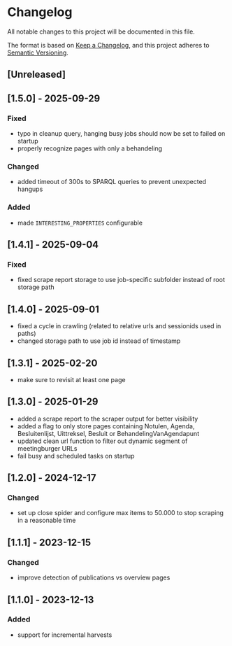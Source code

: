 # Changelog

All notable changes to this project will be documented in this file.

The format is based on [Keep a Changelog](https://keepachangelog.com/en/1.0.0/),
and this project adheres to [Semantic Versioning](https://semver.org/spec/v2.0.0.html).

## [Unreleased]

## [1.5.0] - 2025-09-29
### Fixed
- typo in cleanup query, hanging busy jobs should now be set to failed on startup
- properly recognize pages with only a behandeling

### Changed
- added timeout of 300s to SPARQL queries to prevent unexpected hangups

### Added
- made `INTERESTING_PROPERTIES` configurable 

## [1.4.1] - 2025-09-04
### Fixed
- fixed scrape report storage to use job-specific subfolder instead of root storage path

## [1.4.0] - 2025-09-01
- fixed a cycle in crawling (related to relative urls and sessionids used in paths)
- changed storage path to use job id instead of timestamp

## [1.3.1] - 2025-02-20
- make sure to revisit at least one page

## [1.3.0] - 2025-01-29
- added a scrape report to the scraper output for better visibility
- added a flag to only store pages containing Notulen, Agenda, Besluitenlijst, Uittreksel, Besluit or BehandelingVanAgendapunt
- updated clean url function to filter out dynamic segment of meetingburger URLs
- fail busy and scheduled tasks on startup

## [1.2.0] - 2024-12-17
### Changed
- set up close spider and configure max items to 50.000 to stop scraping in a reasonable time

## [1.1.1] - 2023-12-15
### Changed
- improve detection of publications vs overview pages

## [1.1.0] - 2023-12-13

### Added
- support for incremental harvests
